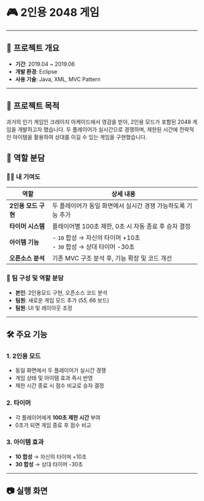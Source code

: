 # 🎮 2인용 2048 게임 
---
## 📌 프로젝트 개요
- **기간**: 2019.04 ~ 2019.06  
- **개발 환경**: Eclipse  
- **사용 기술**: Java, XML, MVC Pattern  

---
## 🎯 프로젝트 목적
과거의 인기 게임인 크레이지 아케이드에서 영감을 받아, 2인용 모드가 포함된 2048 게임을 개발하고자 했습니다. 두 플레이어가 실시간으로 경쟁하며, 제한된 시간에 전략적인 아이템을 활용하여 상대를 이길 수 있는 게임을 구현했습니다.

## 👥 역할 분담
### 🙋‍♂️ 내 기여도
| 역할 | 상세 내용 |
|------|-----------|
| **2인용 모드 구현** | 두 플레이어가 동일 화면에서 실시간 경쟁 가능하도록 기능 추가 |
| **타이머 시스템** | 플레이어별 100초 제한, 0초 시 자동 종료 후 승자 결정 |
| **아이템 기능** | - `10` 합성 → 자신의 타이머 +10초<br>- `30` 합성 → 상대 타이머 -30초 |
| **오픈소스 분석** | 기존 MVC 구조 분석 후, 기능 확장 및 코드 개선 |

### 👥 팀 구성 및 역할 분담
- **본인**: 2인용모드 구현, 오픈소스 코드 분석 
- **팀원**: 새로운 게임 모드 추가 (5*5, 6*6 보드)
- **팀원**: UI 및 레이아웃 조정

---

## 🛠 주요 기능
### 1. 2인용 모드
- 동일 화면에서 두 플레이어가 실시간 경쟁
- 게임 상태 및 아이템 효과 즉시 반영
- 제한 시간 종료 시 점수 비교로 승자 결정

### 2. 타이머
- 각 플레이어에게 **100초 제한 시간** 부여
- 0초가 되면 게임 종료 후 점수 비교

### 3. 아이템 효과
- **10 합성** → 자신의 타이머 +10초  
- **30 합성** → 상대 타이머 -30초  

---
## 📷 실행 화면
